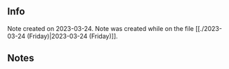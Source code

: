## Info
Note created on 2023-03-24.
Note was created while on the file [[./2023-03-24 (Friday)|2023-03-24 (Friday)]].
## Notes
